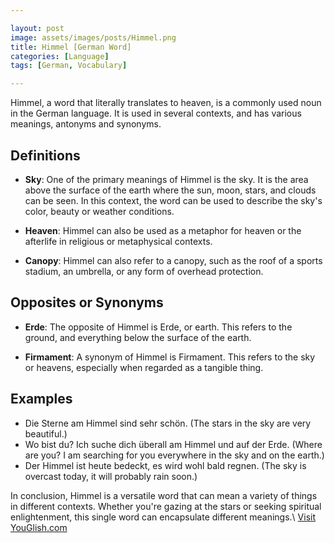 ```yaml
---

layout: post
image: assets/images/posts/Himmel.png
title: Himmel [German Word]
categories: [Language]
tags: [German, Vocabulary]

---
```


Himmel, a word that literally translates to heaven, is a commonly used noun in the German language. It is used in several contexts, and has various meanings, antonyms and synonyms. 

## Definitions

- **Sky**: One of the primary meanings of Himmel is the sky. It is the area above the surface of the earth where the sun, moon, stars, and clouds can be seen. In this context, the word can be used to describe the sky's color, beauty or weather conditions.

- **Heaven**: Himmel can also be used as a metaphor for heaven or the afterlife in religious or metaphysical contexts. 

- **Canopy**: Himmel can also refer to a canopy, such as the roof of a sports stadium, an umbrella, or any form of overhead protection.

## Opposites or Synonyms

- **Erde**: The opposite of Himmel is Erde, or earth. This refers to the ground, and everything below the surface of the earth.

- **Firmament**: A synonym of Himmel is Firmament. This refers to the sky or heavens, especially when regarded as a tangible thing.

## Examples

- Die Sterne am Himmel sind sehr schön. (The stars in the sky are very beautiful.)
- Wo bist du? Ich suche dich überall am Himmel und auf der Erde. (Where are you? I am searching for you everywhere in the sky and on the earth.)
- Der Himmel ist heute bedeckt, es wird wohl bald regnen. (The sky is overcast today, it will probably rain soon.)

In conclusion, Himmel is a versatile word that can mean a variety of things in different contexts. Whether you're gazing at the stars or seeking spiritual enlightenment, this single word can encapsulate different meanings.\ <a id="yg-widget-0" class="youglish-widget" data-query="Himmel" data-lang="german" data-components="8412" data-auto-start="0" data-bkg-color="theme_light" data-title="How%20to%20pronounce%20Himmel%20in%20German"  rel="nofollow" href="https://youglish.com">Visit YouGlish.com</a><script async src="https://youglish.com/public/emb/widget.js" charset="utf-8"></script>